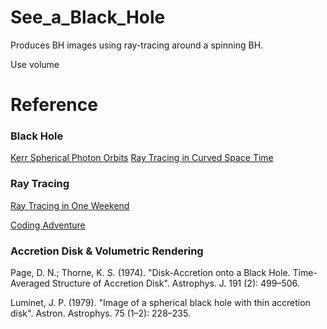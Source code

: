 # See_a_Black_Hole

Produces BH images using ray-tracing around a spinning BH.

Use volume

# Reference

### Black Hole

[Kerr Spherical Photon Orbits](https://duetosymmetry.com/tool/kerr-circular-photon-orbits/)
[Ray Tracing in Curved Space Time](http://locklessinc.com/articles/raytracing/)

### Ray Tracing

[Ray Tracing in One Weekend](https://raytracing.github.io/books/RayTracingInOneWeekend.html)

[Coding Adventure](https://www.youtube.com/watch?v=DxfEbulyFcY&list=PLFt_AvWsXl0ehjAfLFsp1PGaatzAwo0uK&index=5)

### Accretion Disk & Volumetric Rendering

Page, D. N.; Thorne, K. S. (1974). "Disk-Accretion onto a Black Hole. Time-Averaged Structure of Accretion Disk". Astrophys. J. 191 (2): 499–506.

Luminet, J. P. (1979). "Image of a spherical black hole with thin accretion disk". Astron. Astrophys. 75 (1–2): 228–235.
